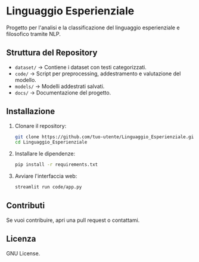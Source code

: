 # Linguaggio Esperienziale
Progetto per l'analisi e la classificazione del linguaggio esperienziale e filosofico tramite NLP.

## Struttura del Repository

- `dataset/` → Contiene i dataset con testi categorizzati.
- `code/` → Script per preprocessing, addestramento e valutazione del modello.
- `models/` → Modelli addestrati salvati.
- `docs/` → Documentazione del progetto.

## Installazione

1. Clonare il repository:
    ```bash
    git clone https://github.com/tuo-utente/Linguaggio_Esperienziale.git
    cd Linguaggio_Esperienziale
    ```

2. Installare le dipendenze:
    ```bash
    pip install -r requirements.txt
    ```

3. Avviare l'interfaccia web:
    ```bash
    streamlit run code/app.py
    ```

## Contributi
Se vuoi contribuire, apri una pull request o contattami.

## Licenza
GNU License.
